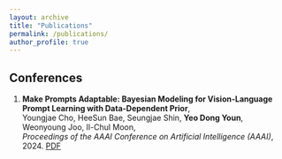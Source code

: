 ```yaml
---
layout: archive
title: "Publications"
permalink: /publications/
author_profile: true
---
```


## Conferences

1. **Make Prompts Adaptable: Bayesian Modeling for Vision-Language Prompt Learning with Data-Dependent Prior**,  
   Youngjae Cho, HeeSun Bae, Seungjae Shin, **Yeo Dong Youn**, Weonyoung Joo, Il-Chul Moon,  
   *Proceedings of the AAAI Conference on Artificial Intelligence (AAAI)*, 2024. [PDF](https://ojs.aaai.org/index.php/AAAI/article/view/29037)
